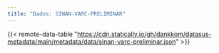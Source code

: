 ```yaml
---
title: "Dados: SINAN-VARC-PRELIMINAR"
---
```


{{< remote-data-table "https://cdn.statically.io/gh/dankkom/datasus-metadata/main/metadata/data/sinan-varc-preliminar.json" >}}
